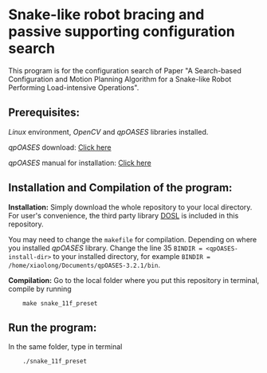 # Snake-like robot bracing and passive supporting configuration search
This program is for the configuration search of Paper "A Search-based Configuration and Motion Planning Algorithm for a Snake-like Robot Performing Load-intensive Operations".

Prerequisites:
----------------------------------------
_Linux_ environment, _OpenCV_ and _qpOASES_ libraries installed.

_qpOASES_ download: [Click here](https://github.com/coin-or/qpOASES)

_qpOASES_ manual for installation: [Click here](https://www.coin-or.org/qpOASES/doc/3.2/manual.pdf)

Installation and Compilation of the program:
----------------------------------------
**Installation:**
Simply download the whole repository to your local directory. For user's convenience, the third party library [DOSL](https://github.com/subh83/DOSL) is included in this repository.

You may need to change the `makefile` for compilation. Depending on where you installed _qpOASES_ library. Change the line 35 `BINDIR = <qpOASES-install-dir>` to your installed directory, for example `BINDIR = /home/xiaolong/Documents/qpOASES-3.2.1/bin`.

**Compilation:**
Go to the local folder where you put this repository in terminal, compile by running
```
    make snake_11f_preset
```

Run the program:
----------------------------------------
In the same folder, type in terminal
```
    ./snake_11f_preset
```
